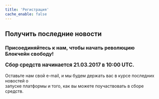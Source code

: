 ```yaml
---
title: 'Регистрация'
cache_enable: false
---
```


## Получить последние новости
### Присоединяйтесь к нам, чтобы начать революцию Блокчейн свободу!

<big><b>Сбор средств начинается 21.03.2017 в 10:00 UTC.</b></big>
<br><br>
Оставьте нам свой e-mail, и мы будем держать вас в курсе последних новостей о<br>
запуске платформы и того, как вы можете поучаствовать в сборе средств.
